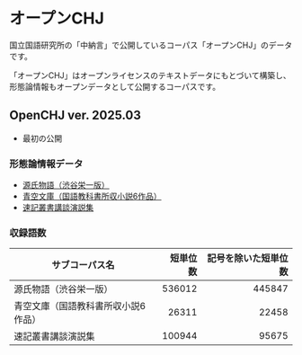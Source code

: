 # オープンCHJ

国立国語研究所の「中納言」で公開しているコーパス「オープンCHJ」のデータです。

「オープンCHJ」はオープンライセンスのテキストデータにもとづいて構築し、形態論情報もオープンデータとして公開するコーパスです。

## OpenCHJ ver. 2025.03  
- 最初の公開

### 形態論情報データ
- [源氏物語（渋谷栄一版） ](https://github.com/togiso/OpenCHJ-Genji)
- [青空文庫（国語教科書所収小説6作品）](https://github.com/togiso/OpenCHJ-Aozora)  
- [速記叢書講談演説集](https://github.com/togiso/OpenCHJ-Sokkikoudan)  

### 収録語数  
| サブコーパス名                                       | 短単位数   | 記号を除いた短単位数 |
|--------------------------------------------------|-------:|---------:|
| 源氏物語（渋谷栄一版）                            | 536012 | 445847   |
| 青空文庫（国語教科書所収小説6作品）              | 26311  | 22458    |
| 速記叢書講談演説集                                | 100944 | 95675    |

